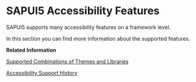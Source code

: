 <!-- loio7048ca960fce454896d1526f82a7c8ae -->

# SAPUI5 Accessibility Features

SAPUI5 supports many accessibility features on a framework level.

In this section you can find more information about the supported features.

**Related Information**  


[Supported Combinations of Themes and Libraries](../02_Read-Me-First/supported-combinations-of-themes-and-libraries-38ff8c2.md "This chapter gives an overview of the possible combinations of themes and libraries for the SAPUI5 versions that are still in maintenance.")

[Accessibility Support History](accessibility-support-history-accd68a.md "")

